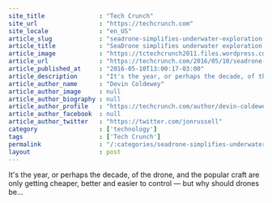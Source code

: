 ```yaml
---
site_title               : "Tech Crunch"
site_url                 : "https://techcrunch.com"
site_locale              : "en_US"
article_slug             : "seadrone-simplifies-underwater-exploration-and-inspection"
article_title            : "SeaDrone simplifies underwater exploration and inspection"
article_image            : "https://tctechcrunch2011.files.wordpress.com/2016/05/tcdisrupt_ny16-4990.jpg?w=764&h=400&crop=1"
article_url              : "https://techcrunch.com/2016/05/10/seadrone-simplifies-underwater-exploration-and-inspection/"
article_published_at     : "2016-05-10T13:00:17-03:00"
article_description      : "It's the year, or perhaps the decade, of the drone, and the popular craft are only getting cheaper, better and easier to control — but why should drones be..."
article_author_name      : "Devin Coldewey"
article_author_image     : null
article_author_biography : null
article_author_profile   : "https://techcrunch.com/author/devin-coldewey/"
article_author_facebook  : null
article_author_twitter   : "https://twitter.com/jonrussell"
category                 : ['technology']
tags                     : ['Tech Crunch']
permalink                : "/:categories/seadrone-simplifies-underwater-exploration-and-inspection/"
layout                   : post
---
```


It's the year, or perhaps the decade, of the drone, and the popular craft are only getting cheaper, better and easier to control — but why should drones be...
